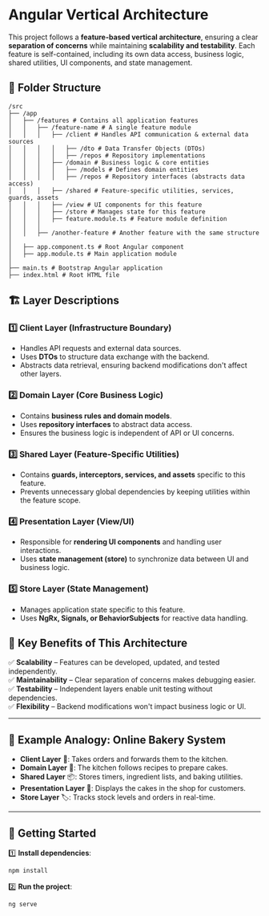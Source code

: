 # Angular Vertical Architecture

This project follows a **feature-based vertical architecture**, ensuring a clear **separation of concerns** while maintaining **scalability and testability**. Each feature is self-contained, including its own data access, business logic, shared utilities, UI components, and state management.

## 📂 Folder Structure

```
/src
├── /app
│   ├── /features # Contains all application features
│   │   ├── /feature-name # A single feature module
│   │   │   ├── /client # Handles API communication & external data sources
│   │   │   │   ├── /dto # Data Transfer Objects (DTOs)
│   │   │   │   ├── /repos # Repository implementations
│   │   │   ├── /domain # Business logic & core entities
│   │   │   │   ├── /models # Defines domain entities
│   │   │   │   ├── /repos # Repository interfaces (abstracts data access)
│   │   │   ├── /shared # Feature-specific utilities, services, guards, assets
│   │   │   ├── /view # UI components for this feature
│   │   │   ├── /store # Manages state for this feature
│   │   │   ├── feature.module.ts # Feature module definition
│   │   │
│   │   ├── /another-feature # Another feature with the same structure
│
│   ├── app.component.ts # Root Angular component
│   ├── app.module.ts # Main application module
│
├── main.ts # Bootstrap Angular application
├── index.html # Root HTML file
```

## 🏗️ Layer Descriptions

### 1️⃣ **Client Layer (Infrastructure Boundary)**
- Handles API requests and external data sources.
- Uses **DTOs** to structure data exchange with the backend.
- Abstracts data retrieval, ensuring backend modifications don't affect other layers.

### 2️⃣ **Domain Layer (Core Business Logic)**
- Contains **business rules and domain models**.
- Uses **repository interfaces** to abstract data access.
- Ensures the business logic is independent of API or UI concerns.

### 3️⃣ **Shared Layer (Feature-Specific Utilities)**
- Contains **guards, interceptors, services, and assets** specific to this feature.
- Prevents unnecessary global dependencies by keeping utilities within the feature scope.

### 4️⃣ **Presentation Layer (View/UI)**
- Responsible for **rendering UI components** and handling user interactions.
- Uses **state management (store)** to synchronize data between UI and business logic.

### 5️⃣ **Store Layer (State Management)**
- Manages application state specific to this feature.
- Uses **NgRx, Signals, or BehaviorSubjects** for reactive data handling.

## 🎯 Key Benefits of This Architecture
✅ **Scalability** – Features can be developed, updated, and tested independently.  
✅ **Maintainability** – Clear separation of concerns makes debugging easier.  
✅ **Testability** – Independent layers enable unit testing without dependencies.  
✅ **Flexibility** – Backend modifications won't impact business logic or UI.  

---

## 📌 Example Analogy: Online Bakery System

- **Client Layer** 🛒: Takes orders and forwards them to the kitchen.  
- **Domain Layer** 🍰: The kitchen follows recipes to prepare cakes.  
- **Shared Layer** 📦: Stores timers, ingredient lists, and baking utilities.  
- **Presentation Layer** 🏪: Displays the cakes in the shop for customers.  
- **Store Layer** 🏷️: Tracks stock levels and orders in real-time.  

---

## 🚀 Getting Started

1️⃣ **Install dependencies**:  
   ```bash
   npm install
   ```  

2️⃣ **Run the project**:  
   ```bash
   ng serve
   ```  
